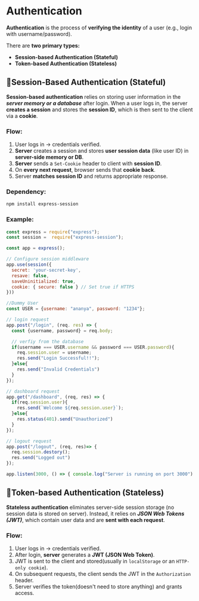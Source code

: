 # Authentication
**Authentication** is the process of **verifying the identity** of a user (e.g., login with username/password).

There are **two primary types:**
- **Session-based Authentication (Stateful)**
- **Token-based Authentication (Stateless)**


## 🔹Session-Based Authentication (Stateful)
**Session-based authentication** relies on storing user information in the ***server memory or a database*** after login. When a user logs in, the server **creates a session** and stores the **session ID**, which is then sent to the client via a **cookie**.

### Flow:
1. User logs in → credentials verified.
2. **Server** creates a session and stores **user session data** (like user ID) in **server-side memory or DB**.
3. **Server** sends a `Set-Cookie` header to client with **session ID**.
4. On **every next request**, browser sends that **cookie back**.
5. Server **matches session ID** and returns appropriate response.

### Dependency:
```bash
npm install express-session
```

### Example:
```js
const express = require("express");
const session =  require("express-session");

const app = express();

// Configure session middleware
app.use(session({
  secret: 'your-secret-key',
  resave: false,
  saveUninitialized: true,
  cookie: { secure: false } // Set true if HTTPS
}))

//Dummy User
const USER = {username: "ananya", password: "1234"};

// login request
app.post("/login", (req. res) => {
  const {username, password} = req.body;

  // verfiy from the database
  if(username === USER.username && password === USER.password){
    req.session.user = username;
    res.send("Login Successful!!");
  }else{
    res.send("Invalid Credentials")
  }
});

// dashboard request
app.get("/dashboard", (req, res) => {
  if(req.session.user){
    res.send(`Welcome ${req.session.user}`);
  }else{
    res.status(401).send("Unauthorized")
  }
});

// logout request
app.post("/logout", (req, res)=> {
  req.session.destory();
  res.send("Logged out")
});

app.listen(3000, () => { console.log("Server is running on port 3000") } );
```

## 🔹Token-based Authentication (Stateless)
**Stateless authentication** eliminates server-side session storage (no session data is stored on server). Instead, it relies on ***JSON Web Tokens (JWT)***, which contain user data and are **sent with each request**.

### Flow:
1. User logs in → credentials verified.
2. After login, **server** generates a **JWT (JSON Web Token)**.
3. JWT is sent to the client and stored(usually in `localStorage` or an `HTTP-only cookie`).
4. On subsequent requests, the client sends the JWT in the `Authorization` header.
5. Server verifies the token(doesn't need to store anything) and grants access.
